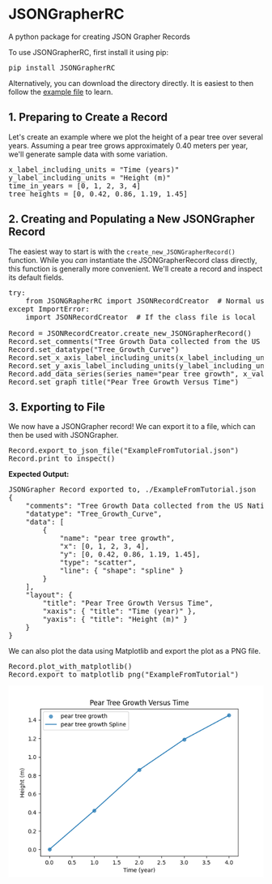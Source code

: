# JSONGrapherRC
A python package for creating JSON Grapher Records

To use JSONGrapherRC, first install it using pip:
<pre>
pip install JSONGrapherRC
</pre>

Alternatively, you can download the directory directly. It is easiest to then follow the [example file](https://github.com/AdityaSavara/JSONGrapherRC/blob/main/exampleUsageJSONRecordCreator.py) to learn.<br>


## **1\. Preparing to Create a Record**

Let's create an example where we plot the height of a pear tree over several years. Assuming a pear tree grows approximately 0.40 meters per year, we'll generate sample data with some variation.
<pre>
x_label_including_units = "Time (years)"
y_label_including_units = "Height (m)"
time_in_years = [0, 1, 2, 3, 4]
tree_heights = [0, 0.42, 0.86, 1.19, 1.45]
</pre>

## **2\. Creating and Populating a New JSONGrapher Record**

The easiest way to start is with the `create_new_JSONGrapherRecord()` function. While you *can* instantiate the JSONGrapherRecord class directly, this function is generally more convenient. We'll create a record and inspect its default fields.
<pre>
try:
    from JSONGRapherRC import JSONRecordCreator  # Normal usage
except ImportError:
    import JSONRecordCreator  # If the class file is local

Record = JSONRecordCreator.create_new_JSONGrapherRecord()
Record.set_comments("Tree Growth Data collected from the US National Arboretum")
Record.set_datatype("Tree_Growth_Curve")
Record.set_x_axis_label_including_units(x_label_including_units)
Record.set_y_axis_label_including_units(y_label_including_units)
Record.add_data_series(series_name="pear tree growth", x_values=time_in_years, y_values=tree_heights, plot_type="scatter_spline")
Record.set_graph_title("Pear Tree Growth Versus Time")
</pre>

## **3\. Exporting to File**

We now have a JSONGrapher record! We can export it to a file, which can then be used with JSONGrapher. 
<pre>
Record.export_to_json_file("ExampleFromTutorial.json")
Record.print_to_inspect()
</pre>

<p><strong>Expected Output:</strong></p>
<pre>
JSONGrapher Record exported to, ./ExampleFromTutorial.json
{
    "comments": "Tree Growth Data collected from the US National Arboretum",
    "datatype": "Tree_Growth_Curve",
    "data": [
        {
            "name": "pear tree growth",
            "x": [0, 1, 2, 3, 4],
            "y": [0, 0.42, 0.86, 1.19, 1.45],
            "type": "scatter",
            "line": { "shape": "spline" }
        }
    ],
    "layout": {
        "title": "Pear Tree Growth Versus Time",
        "xaxis": { "title": "Time (year)" },
        "yaxis": { "title": "Height (m)" }
    }
}
</pre>


We can also plot the data using Matplotlib and export the plot as a PNG file.
<pre>
Record.plot_with_matplotlib()
Record.export_to_matplotlib_png("ExampleFromTutorial")
</pre>

[![JSONGRapher record plotted using matplotlib](https://raw.githubusercontent.com/AdityaSavara/JSONGrapherRC/main/ExampleFromTutorial.png)](https://raw.githubusercontent.com/AdityaSavara/JSONGrapherRC/main/ExampleFromTutorial.png)